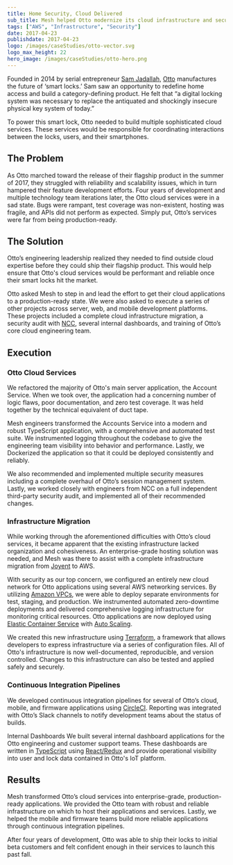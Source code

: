 ```yaml
---
title: Home Security, Cloud Delivered
sub_title: Mesh helped Otto modernize its cloud infrastructure and security.
tags: ["AWS", "Infrastructure", "Security"]
date: 2017-04-23
publishdate: 2017-04-23
logo: /images/caseStudies/otto-vector.svg
logo_max_height: 22
hero_image: /images/caseStudies/otto-hero.png
---
```


Founded in 2014 by serial entrepreneur [Sam Jadallah](https://www.linkedin.com/in/samjadallah/), [Otto](https://meetotto.com/) manufactures the future of ‘smart locks.’ Sam saw an opportunity to redefine home access and build a category-defining product. He felt that “a digital locking system was necessary to replace the antiquated and shockingly insecure physical key system of today.” 

To power this smart lock, Otto needed to build multiple sophisticated cloud services. These services would be responsible for coordinating interactions between the locks, users, and their smartphones. 

## The Problem

As Otto marched toward the release of their flagship product in the summer of 2017, they struggled with reliability and scalability issues, which in turn hampered their feature development efforts. Four years of development and multiple technology team iterations later, the Otto cloud services were in a sad state. Bugs were rampant, test coverage was non-existent, hosting was fragile, and APIs did not perform as expected. Simply put, Otto’s services were far from being production-ready. 

## The Solution

Otto’s engineering leadership realized they needed to find outside cloud expertise before they could ship their flagship product. This would help ensure that Otto's cloud services would be performant and reliable once their smart locks hit the market. 

Otto asked Mesh to step in and lead the effort to get their cloud applications to a production-ready state. We were also asked to execute a series of other projects across server, web, and mobile development platforms. These projects included a complete cloud infrastructure migration, a security audit with [NCC](https://www.nccgroup.trust/us/), several internal dashboards, and training of Otto’s core cloud engineering team. 

## Execution

### Otto Cloud Services 

We refactored the majority of Otto's main server application, the Account Service. When we took over, the application had a concerning number of logic flaws, poor documentation, and zero test coverage. It was held together by the technical equivalent of duct tape. 

Mesh engineers transformed the Accounts Service into a modern and robust TypeScript application, with a comprehensive and automated test suite. We instrumented logging throughout the codebase to give the engineering team visibility into behavior and performance. Lastly, we Dockerized the application so that it could be deployed consistently and reliably. 

We also recommended and implemented multiple security measures including a complete overhaul of Otto’s session management system. Lastly, we worked closely with engineers from NCC on a full independent third-party security audit, and implemented all of their recommended changes.

### Infrastructure Migration 

While working through the aforementioned difficulties with Otto’s cloud services, it became apparent that the existing infrastructure lacked organization and cohesiveness. An enterprise-grade hosting solution was needed, and Mesh was there to assist with a complete infrastructure migration from [Joyent](https://www.joyent.com/) to AWS.

With security as our top concern, we configured an entirely new cloud network for Otto applications using several AWS networking services. By utilizing [Amazon VPCs](https://aws.amazon.com/vpc/), we were able to deploy separate environments for test, staging, and production. We instrumented automated zero-downtime deployments and delivered comprehensive logging infrastructure for monitoring critical resources. Otto applications are now deployed using [Elastic Container Service](https://aws.amazon.com/ecs/) with [Auto Scaling](https://aws.amazon.com/autoscaling/). 

We created this new infrastructure using [Terraform](https://www.terraform.io/), a framework that allows developers to express infrastructure via a series of configuration files. All of Otto's infrastructure is now well-documented, reproducible, and version controlled. Changes to this infrastructure can also be tested and applied safely and securely. 

### Continuous Integration Pipelines

We developed continuous integration pipelines for several of Otto’s cloud, mobile, and firmware applications using [CircleCI](https://circleci.com/). Reporting was integrated with Otto’s Slack channels to notify development teams about the status of builds. 

Internal Dashboards
We built several internal dashboard applications for the Otto engineering and customer support teams. These dashboards are written in [TypeScript](https://www.typescriptlang.org/) using [React/Redux](https://reactjs.org/) and provide operational visibility into user and lock data contained in Otto's IoT platform. 

## Results

Mesh transformed Otto’s cloud services into enterprise-grade, production-ready applications. We provided the Otto team with robust and reliable infrastructure on which to host their applications and services. Lastly, we helped the mobile and firmware teams build more reliable applications through continuous integration pipelines. 

After four years of development, Otto was able to ship their locks to initial beta customers and felt confident enough in their services to launch this past fall. 
